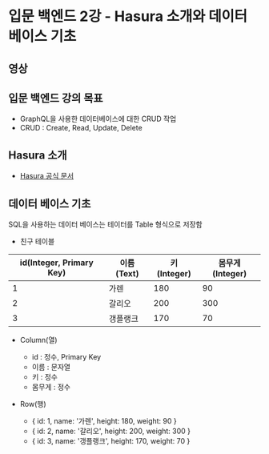 # 입문 백엔드 2강 - Hasura 소개와 데이터 베이스 기초

## 영상

## 입문 백엔드 강의 목표
 - GraphQL을 사용한 데이터베이스에 대한 CRUD 작업
 - CRUD : Create, Read, Update, Delete
 
## Hasura 소개
- [Hasura 공식 문서](https://hasura.io/)

## 데이터 베이스 기초
SQL을 사용하는 데이터 베이스는 테이터를 Table 형식으로 저장함
- 친구 테이블

id(Integer, Primary Key) |이름(Text) |키(Integer) |몸무게(Integer)
--|--|--|--
1|가렌|180|90
2|갈리오|200|300
3|갱플랭크|170|70

- Column(열)
  - id : 정수, Primary Key
  - 이름 : 문자열
  - 키 : 정수
  - 몸무게 : 정수
  
- Row(행)
  - { id: 1, name: '가렌', height: 180, weight: 90 }
  - { id: 2, name: '갈리오', height: 200, weight: 300 }
  - { id: 3, name: '갱플랭크', height: 170, weight: 70 }
